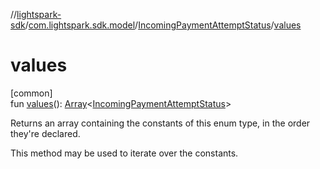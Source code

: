 //[lightspark-sdk](../../../index.md)/[com.lightspark.sdk.model](../index.md)/[IncomingPaymentAttemptStatus](index.md)/[values](values.md)

# values

[common]\
fun [values](values.md)(): [Array](https://kotlinlang.org/api/latest/jvm/stdlib/kotlin/-array/index.html)&lt;[IncomingPaymentAttemptStatus](index.md)&gt;

Returns an array containing the constants of this enum type, in the order they're declared.

This method may be used to iterate over the constants.
